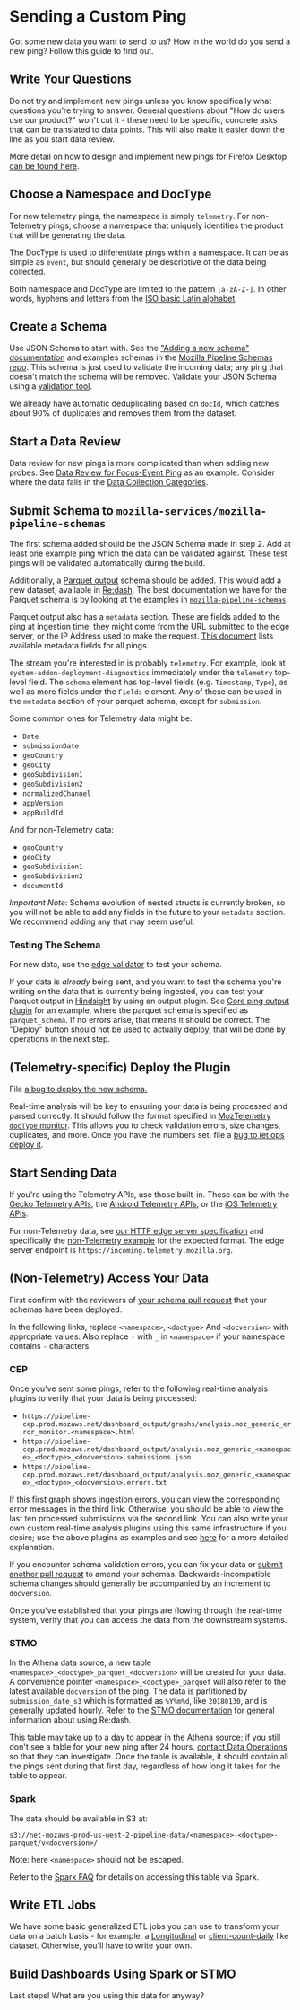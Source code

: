 # Sending a Custom Ping

Got some new data you want to send to us? How in the world do you send a new ping? Follow this guide
to find out.

## Write Your Questions

Do not try and implement new pings unless you know specifically what questions you're trying to
answer. General questions about "How do users use our product?" won't cut it - these need to be
specific, concrete asks that can be translated to data points. This will also make it easier down
the line as you start data review.

More detail on how to design and implement new pings for Firefox Desktop [can be found
here](https://firefox-source-docs.mozilla.org/toolkit/components/telemetry/telemetry/collection/custom-pings.html).

## Choose a Namespace and DocType

For new telemetry pings, the namespace is simply `telemetry`. For non-Telemetry pings, choose a
namespace that uniquely identifies the product that will be generating the data.

The DocType is used to differentiate pings within a namespace. It can be as simple as `event`, but
should generally be descriptive of the data being collected.

Both namespace and DocType are limited to the pattern `[a-zA-Z-]`. In other words, hyphens and
letters from the [ISO basic Latin alphabet](https://en.wikipedia.org/wiki/ISO_basic_Latin_alphabet).

## Create a Schema

Use JSON Schema to start with. See the ["Adding a new schema"
documentation](https://github.com/mozilla-services/mozilla-pipeline-schemas#adding-a-new-schema) and
examples schemas in the [Mozilla Pipeline Schemas
repo](https://github.com/mozilla-services/mozilla-pipeline-schemas/). This schema is just used to
validate the incoming data; any ping that doesn't match the schema will be removed. Validate your
JSON Schema using a [validation tool](https://jsonschemalint.com/#/version/draft-04/markup/json).

We already have automatic deduplicating based on `docId`, which catches about 90% of duplicates and
removes them from the dataset.

## Start a Data Review

Data review for new pings is more complicated than when adding new probes. See [Data Review for
Focus-Event Ping](https://bugzilla.mozilla.org/show_bug.cgi?id=1347266) as an example. Consider
where the data falls in the [Data Collection
Categories](https://wiki.mozilla.org/Firefox/Data_Collection).

## Submit Schema to `mozilla-services/mozilla-pipeline-schemas`

The first schema added should be the JSON Schema made in step 2. Add at least one example ping which
the data can be validated against. These test pings will be validated automatically during the
build.

Additionally, a [Parquet
output](https://github.com/mozilla-services/mozilla-pipeline-schemas/blob/master/schemas/telemetry/core/core.9.parquetmr.txt)
schema should be added. This would add a new dataset, available in
[Re:dash](https://sql.telemetry.mozilla.org). The best documentation we have for the Parquet schema
is by looking at the examples in
[`mozilla-pipeline-schemas`](https://github.com/mozilla-services/mozilla-pipeline-schemas).

Parquet output also has a `metadata` section. These are fields added to the ping at ingestion time;
they might come from the URL submitted to the edge server, or the IP Address used to make the
request. [This
document](https://pipeline-cep.prod.mozaws.net/dashboard_output/analysis.moz_telemetry_parquet_schema.parquet.txt)
lists available metadata fields for all pings.

The stream you're interested in is probably `telemetry`. For example, look at
`system-addon-deployment-diagnostics` immediately under the `telemetry` top-level field. The
`schema` element has top-level fields (e.g. `Timestamp`, `Type`), as well as more fields under the
`Fields` element. Any of these can be used in the `metadata` section of your parquet schema, except
for `submission`.

Some common ones for Telemetry data might be:

- `Date`
- `submissionDate`
- `geoCountry`
- `geoCity`
- `geoSubdivision1`
- `geoSubdivision2`
- `normalizedChannel`
- `appVersion`
- `appBuildId`

And for non-Telemetry data:

- `geoCountry`
- `geoCity`
- `geoSubdivision1`
- `geoSubdivision2`
- `documentId`

*Important Note*: Schema evolution of nested structs is currently broken, so you will not be able to
add any fields in the future to your `metadata` section. We recommend adding any that may seem
useful.

### Testing The Schema

For new data, use the [edge validator](https://github.com/mozilla-services/edge-validator) to test
your schema.

If your data is _already_ being sent, and you want to test the schema you're writing on the data
that is currently being ingested, you can test your Parquet output in
[Hindsight](https://pipeline-cep.prod.mozaws.net/) by using an output plugin. See [Core ping output
plugin](https://bugzilla.mozilla.org/attachment.cgi?id=8829626) for an example, where the parquet
schema is specified as `parquet_schema`. If no errors arise, that means it should be correct. The
"Deploy" button should not be used to actually deploy, that will be done by operations in the next
step.

## (Telemetry-specific) Deploy the Plugin

File [a bug to deploy the new schema.](https://bugzilla.mozilla.org/show_bug.cgi?id=1333203)

Real-time analysis will be key to ensuring your data is being processed and parsed correctly. It
should follow the format specified in [MozTelemetry `docType`
monitor](https://mozilla-services.github.io/lua_sandbox_extensions/moz_telemetry/sandboxes/heka/analysis/moz_telemetry_doctype_monitor.html).
This allows you to check validation errors, size changes, duplicates, and more. Once you have the
numbers set, file a [bug to let ops deploy
it](https://bugzilla.mozilla.org/show_bug.cgi?id=1356380).

## Start Sending Data

If you're using the Telemetry APIs, use those built-in. These can be with the [Gecko Telemetry
APIs](https://firefox-source-docs.mozilla.org/toolkit/components/telemetry/telemetry/collection/custom-pings.html),
the [Android Telemetry APIs](https://github.com/mozilla-mobile/telemetry-android), or the [iOS
Telemetry APIs](https://github.com/mozilla-mobile/telemetry-ios).

For non-Telemetry data, see [our HTTP edge server
specification](../concepts/pipeline/http_edge_spec.md) and specifically the [non-Telemetry
example](../concepts/pipeline/http_edge_spec.md#postput-request) for the expected format. The edge
server endpoint is `https://incoming.telemetry.mozilla.org`.

## (Non-Telemetry) Access Your Data

First confirm with the reviewers of [your schema pull
request](#submit-schema-to-mozilla-servicesmozilla-pipeline-schemas) that your schemas have been
deployed.

In the following links, replace `<namespace>`, `<doctype>` And `<docversion>` with appropriate
values. Also replace `-` with `_` in `<namespace>` if your namespace contains `-` characters.

### CEP

Once you've sent some pings, refer to the following real-time analysis plugins to verify that your
data is being processed:

- `https://pipeline-cep.prod.mozaws.net/dashboard_output/graphs/analysis.moz_generic_error_monitor.<namespace>.html`
- `https://pipeline-cep.prod.mozaws.net/dashboard_output/analysis.moz_generic_<namespace>_<doctype>_<docversion>.submissions.json`
- `https://pipeline-cep.prod.mozaws.net/dashboard_output/analysis.moz_generic_<namespace>_<doctype>_<docversion>.errors.txt`

If this first graph shows ingestion errors, you can view the corresponding error messages in the
third link. Otherwise, you should be able to view the last ten processed submissions via the second
link. You can also write your own custom real-time analysis plugins using this same infrastructure
if you desire; use the above plugins as examples and see [here](realtime_analysis_plugin.md) for a
more detailed explanation.

If you encounter schema validation errors, you can fix your data or [submit another pull
request](#submit-schema-to-mozilla-servicesmozilla-pipeline-schemas) to amend your schemas.
Backwards-incompatible schema changes should generally be accompanied by an increment to
`docversion`.

Once you've established that your pings are flowing through the real-time system, verify that you
can access the data from the downstream systems.

### STMO

In the Athena data source, a new table `<namespace>_<doctype>_parquet_<docversion>` will be created
for your data. A convenience pointer `<namespace>_<doctype>_parquet` will also refer to the latest
available `docversion` of the ping. The data is partitioned by `submission_date_s3` which is
formatted as `%Y%m%d`, like `20180130`, and is generally updated hourly. Refer to the [STMO
documentation](../tools/stmo.md) for general information about using Re:dash.

This table may take up to a day to appear in the Athena source; if you still don't see a table for
your new ping after 24 hours, [contact Data
Operations](https://mana.mozilla.org/wiki/display/SVCOPS/Contacting+Data+Operations) so that they
can investigate. Once the table is available, it should contain all the pings sent during that first
day, regardless of how long it takes for the table to appear.

### Spark

The data should be available in S3 at:

`s3://net-mozaws-prod-us-west-2-pipeline-data/<namespace>-<doctype>-parquet/v<docversion>/`

Note: here `<namespace>` should not be escaped.

Refer to the [Spark FAQ](../tools/spark.md#faq) for details on accessing this table via Spark.

## Write ETL Jobs

We have some basic generalized ETL jobs you can use to transform your data on a batch basis - for
example, a
[Longitudinal](https://github.com/mozilla/telemetry-batch-view/blob/master/src/main/scala/com/mozilla/telemetry/views/GenericLongitudinal.scala)
or
[client-count-daily](https://github.com/mozilla/telemetry-batch-view/blob/master/src/main/scala/com/mozilla/telemetry/views/GenericCountView.scala)
like dataset. Otherwise, you'll have to write your own.

## Build Dashboards Using Spark or STMO

Last steps! What are you using this data for anyway?
